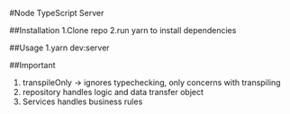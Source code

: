 #Node TypeScript Server

##Installation
1.Clone repo
2.run yarn to install dependencies

##Usage
1.yarn dev:server

##Important

1. transpileOnly -> ignores typechecking, only concerns with transpiling
2. repository handles logic and data transfer object
3. Services handles business rules
